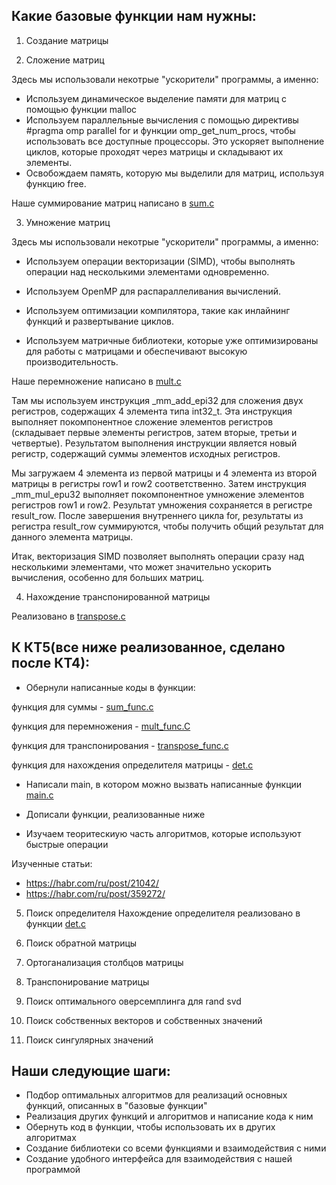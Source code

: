 
## Какие базовые функции нам нужны:

1) Создание матрицы

2) Сложение матриц

Здесь мы использовали некотрые "ускорители" программы, а именно:

- Используем динамическое выделение памяти для матриц с помощью функции malloc
- Используем параллельные вычисления с помощью директивы #pragma omp parallel for и функции omp_get_num_procs, чтобы использовать все доступные процессоры. Это ускоряет выполнение циклов, которые проходят через матрицы и складывают их элементы.
- Освобождаем память, которую мы выделили для матриц, используя функцию free.

Наше суммирование матриц написано в [sum.c](https://github.com/t1ps9/liblary_decomposition-matrix_-/blob/main/sum.c)

3) Умножение матриц

Здесь мы использовали некотрые "ускорители" программы, а именно:

- Используем операции векторизации (SIMD), чтобы выполнять операции над несколькими элементами одновременно.

- Используем OpenMP для распараллеливания вычислений.

- Используем оптимизации компилятора, такие как инлайнинг функций и развертывание циклов.

- Используем матричные библиотеки, которые уже оптимизированы для работы с матрицами и обеспечивают высокую производительность.

Наше перемножение написано в [mult.c](https://github.com/t1ps9/liblary_decomposition-matrix_-/blob/main/mult.c)

Там мы используем инструкция _mm_add_epi32 для сложения двух регистров, содержащих 4 элемента типа int32_t. Эта инструкция выполняет покомпонентное сложение элементов регистров (складывает первые элементы регистров, затем вторые, третьи и четвертые). Результатом выполнения инструкции является новый регистр, содержащий суммы элементов исходных регистров.

Мы загружаем 4 элемента из первой матрицы и 4 элемента из второй матрицы в регистры row1 и row2 соответственно. Затем инструкция _mm_mul_epu32 выполняет покомпонентное умножение элементов регистров row1 и row2. Результат умножения сохраняется в регистре result_row. После завершения внутреннего цикла for, результаты из регистра result_row суммируются, чтобы получить общий результат для данного элемента матрицы.

Итак, векторизация SIMD позволяет выполнять операции сразу над несколькими элементами, что может значительно ускорить вычисления, особенно для больших матриц.

4) Нахождение транспонированной матрицы

Реализовано в [transpose.c](https://github.com/t1ps9/liblary_decomposition-matrix_-/blob/main/transpose.c)

## К КТ5(все ниже реализованное, сделано после КТ4):

- Обернули написанные коды в функции:

функция для суммы - [sum_func.c](https://github.com/t1ps9/liblary_decomposition-matrix_-/blob/main/sum_func.c)

функция для перемножения - [mult_func.C](https://github.com/t1ps9/liblary_decomposition-matrix_-/blob/main/mult_func.C)

функция для транспонирования - [transpose_func.c](https://github.com/t1ps9/liblary_decomposition-matrix_-/blob/main/transpose_func.c)

функция для нахождения определителя матрицы - [det.c](https://github.com/t1ps9/liblary_decomposition-matrix_-/blob/main/det.c)


- Написали main, в котором можно вызвать написанные функции
[main.c](https://github.com/t1ps9/liblary_decomposition-matrix_-/blob/main/main.c)
- Дописали функции, реализованные ниже

- Изучаем теоритескиую часть алгоритмов, которые используют быстрые операции

Изученные статьи: 
- https://habr.com/ru/post/21042/
- https://habr.com/ru/post/359272/

5) Поиск определителя
Нахождение определителя реализовано в функции [det.c](https://github.com/t1ps9/liblary_decomposition-matrix_-/blob/main/det.c)
6) Поиск обратной матрицы

7) Ортоганализация столбцов матрицы

8) Транспонирование матрицы

9) Поиск оптимального оверсемплинга для rand svd 

10) Поиск собственных векторов и собственных значений 

11) Поиск сингулярных значений 



## Наши следующие шаги:
- Подбор оптимальных алгоритмов для реализаций основных функций, описанных в "базовые функции"
- Реализация других функций и алгоритмов и написание кода к ним
- Обернуть код в функции, чтобы использовать их в других алгоритмах
- Создание библиотеки со всеми функциями и взаимодействия с ними
- Создание удобного интерфейса для взаимодействия с нашей программой 
